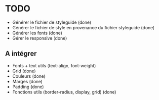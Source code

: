 # TODO

- Générer le fichier de styleguide (done)
- Générer le fichier de style en provenance du fichier styleguide (done)
- Générer les fonts (done)
- Gérer le responsive (done)

## A intégrer
- Fonts + text utils (text-align, font-weight)
- Grid (done)
- Couleurs (done)
- Marges (done)
- Padding (done)
- Fonctions utils (border-radius, display, grid) (done)
